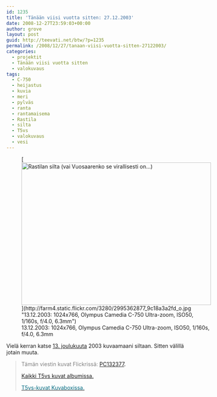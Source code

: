```yaml
---
id: 1235
title: 'Tänään viisi vuotta sitten: 27.12.2003'
date: 2008-12-27T23:59:03+00:00
author: grove
layout: post
guid: http://teevati.net/btw/?p=1235
permalink: /2008/12/27/tanaan-viisi-vuotta-sitten-27122003/
categories:
  - projektit
  - Tänään viisi vuotta sitten
  - valokuvaus
tags:
  - C-750
  - heijastus
  - kuvia
  - meri
  - pylväs
  - ranta
  - rantamaisema
  - Rastila
  - silta
  - T5vs
  - valokuvaus
  - vesi
---
```

<figure style="width: 500px" class="wp-caption aligncenter">[<img class="                " title="Rastilan silta (vai Vuosaarenko se virallisesti on...)" src="http://farm4.static.flickr.com/3280/2995362877_818a1c92a5.jpg" alt="Rastilan silta (vai Vuosaarenko se virallisesti on...)" width="500" height="375" />](http://farm4.static.flickr.com/3280/2995362877_9c18a3a2fd_o.jpg "13.12.2003: 1024x766, Olympus Camedia C-750 Ultra-zoom, ISO50, 1/160s, f/4.0, 6.3mm")<figcaption class="wp-caption-text">13.12.2003: 1024x766, Olympus Camedia C-750 Ultra-zoom, ISO50, 1/160s, f/4.0, 6.3mm</figcaption></figure> 

Vielä kerran katse [13. joulukuuta](http://teevati.net/btw/2008/12/13/tanaan-viisi-vuotta-sitten-13122003/ "BTW · Tänään viisi vuotta sitten: 13.12.2003") 2003 kuvaamaani siltaan. Sitten välillä jotain muuta.

> <span style="color: #808080;">Tämän viestin kuvat Flickrissä:</span> <span style="color: #006a80;"><span style="color: #000000;"><span style="color: #006a80;"><span style="color: #000000;"><span style="color: #006a80;"><span style="color: #000000;"><span style="color: #006a80;"><span style="color: #000000;"><a title="PC132377 on Flickr" href="http://www.flickr.com/photos/teevati/2995362877">PC132377</a>.</span></span></span></span></span></span></span></span>
> 
> [Kaikki T5vs kuvat albumissa.](/btw/flickr/album/72157607994204386/t5vs-all.html "BTW · T5vs-all")
> 
> [<span style="color: #006a80;">T5vs-kuvat Kuvaboxissa.</span>](http://www.kuvaboxi.fi/julkinen/29poj+taavetti-btw-t5vs.html "Kuvaboxi - BTW: T5vs (Taavetti)")